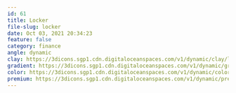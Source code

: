 ```yaml
---
id: 61
title: Locker
file-slug: locker
date: Oct 03, 2021 20:34:23
feature: false
category: finance
angle: dynamic
clay: https://3dicons.sgp1.cdn.digitaloceanspaces.com/v1/dynamic/clay/locker-dynamic-clay.png
gradient: https://3dicons.sgp1.cdn.digitaloceanspaces.com/v1/dynamic/gradient/locker-dynamic-gradient.png
color: https://3dicons.sgp1.cdn.digitaloceanspaces.com/v1/dynamic/color/locker-dynamic-color.png
premium: https://3dicons.sgp1.cdn.digitaloceanspaces.com/v1/dynamic/premium/locker-dynamic-premium.png
---
```

